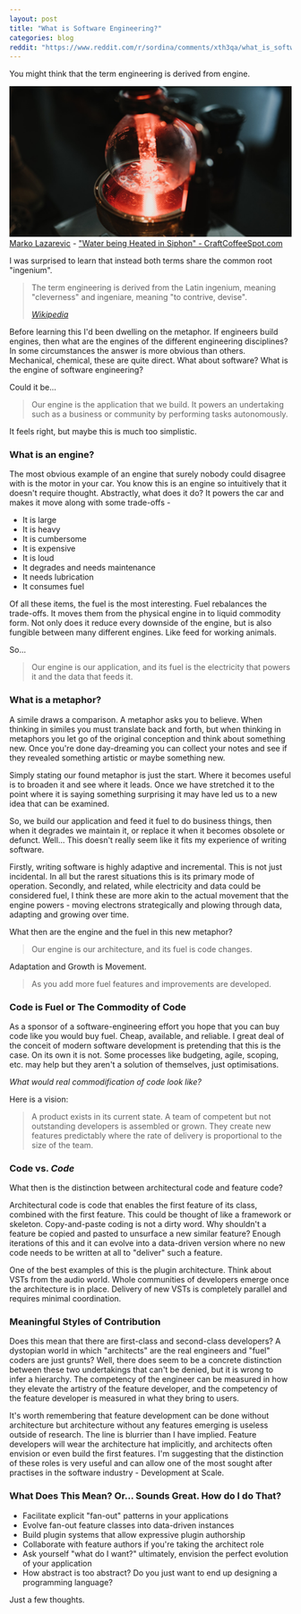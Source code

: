 ```yaml
---
layout: post
title: "What is Software Engineering?"
categories: blog
reddit: "https://www.reddit.com/r/sordina/comments/xth3qa/what_is_software_engineering_bows_and_arrows/"
---
```


You might think that the term engineering is derived from engine.

<p class="attribution">
	<img src="/images/software-engineering/siphon.jpg" class="image fit" />
	<a href="https://flic.kr/ps/3YEVGj">Marko Lazarevic</a> -
	<a href="https://craftcoffeespot.com/">"Water being Heated in Siphon" - CraftCoffeeSpot.com</a>
</p>

<!--more-->

I was surprised to learn that instead both terms share the common root "ingenium".

> The term engineering is derived from the Latin ingenium, meaning "cleverness" and ingeniare, meaning "to contrive, devise".
>
> *[Wikipedia](https://en.wikipedia.org/wiki/Engineering#cite_note-2)*

Before learning this I'd been dwelling on the metaphor. If engineers build
engines, then what are the engines of the different engineering disciplines? In
some circumstances the answer is more obvious than others. Mechanical,
chemical, these are quite direct. What about software? What is the engine of
software engineering?

Could it be...

> Our engine is the application that we build. It powers an
undertaking such as a business or community by performing tasks autonomously.

It feels right, but maybe this is much too simplistic.


### What is an engine?

The most obvious example of an engine that surely nobody could disagree with
is the motor in your car. You know this is an engine so intuitively that it
doesn't require thought. Abstractly, what does it do? It powers the car and
makes it move along with some trade-offs -

* It is large
* It is heavy
* It is cumbersome
* It is expensive
* It is loud
* It degrades and needs maintenance
* It needs lubrication
* It consumes fuel

Of all these items, the fuel is the most interesting. Fuel rebalances the
trade-offs. It moves them from the physical engine in to liquid commodity form.
Not only does it reduce every downside of the engine, but is also fungible
between many different engines. Like feed for working animals.

So...

> Our engine is our application, and its fuel is the electricity that powers
> it and the data that feeds it.


### What is a metaphor?

A simile draws a comparison. A metaphor asks you to believe. When thinking in
similes you must translate back and forth, but when thinking in metaphors you
let go of the original conception and think about something new. Once you're
done day-dreaming you can collect your notes and see if they revealed something
artistic or maybe something new.

Simply stating our found metaphor is just the start. Where it becomes useful is
to broaden it and see where it leads. Once we have stretched it to the point where
it is saying something surprising it may have led us to a new idea that can be
examined.

So, we build our application and feed it fuel to do business things, then when
it degrades we maintain it, or replace it when it becomes obsolete or defunct.
Well... This doesn't really seem like it fits my experience of writing software.

Firstly, writing software is highly adaptive and incremental. This is not just
incidental. In all but the rarest situations this is its primary mode of operation.
Secondly, and related, while electricity and data could be considered fuel, I think
these are more akin to the actual movement that the engine powers - moving
electrons strategically and plowing through data, adapting and growing over time.

What then are the engine and the fuel in this new metaphor?

> Our engine is our architecture, and its fuel is code changes.

Adaptation and Growth is Movement.

> As you add more fuel features and improvements are developed.


### Code is Fuel or The Commodity of Code

As a sponsor of a software-engineering effort you hope that you can buy code
like you would buy fuel. Cheap, available, and reliable. I great deal of the
conceit of modern software development is pretending that this is the case.
On its own it is not. Some processes like budgeting, agile, scoping, etc. may
help but they aren't a solution of themselves, just optimisations.

*What would real commodification of code look like?*

Here is a vision:

> A product exists in its current state. A team of competent but not outstanding
> developers is assembled or grown. They create new features predictably where
> the rate of delivery is proportional to the size of the team.


### Code vs. *Code*

What then is the distinction between architectural code and feature code?

Architectural code is code that enables the first feature of its class,
combined with the first feature. This could be thought of like a
framework or skeleton. Copy-and-paste coding is not a dirty word. Why
shouldn't a feature be copied and pasted to unsurface a new similar feature?
Enough iterations of this and it can evolve into a data-driven version
where no new code needs to be written at all to "deliver" such a feature.

One of the best examples of this is the plugin architecture. Think about
VSTs from the audio world. Whole communities of developers emerge once the
architecture is in place. Delivery of new VSTs is completely parallel
and requires minimal coordination.


### Meaningful Styles of Contribution

Does this mean that there are first-class and second-class developers?
A dystopian world in which "architects" are the real engineers and
"fuel" coders are just grunts? Well, there does seem to be a concrete
distinction between these two undertakings that can't be denied, but
it is wrong to infer a hierarchy. The competency of the engineer can
be measured in how they elevate the artistry of the feature developer,
and the competency of the feature developer is measured in what they
bring to users.

It's worth remembering that feature development can be done without
architecture but architecture without any features emerging is useless outside
of research. The line is blurrier than I have implied. Feature developers will
wear the architecture hat implicitly, and architects often envision or even
build the first features. I'm suggesting that the distinction of these roles is
very useful and can allow one of the most sought after practises in the
software industry - Development at Scale.


### What Does This Mean? Or... Sounds Great. How do I do That?

* Facilitate explicit "fan-out" patterns in your applications
* Evolve fan-out feature classes into data-driven instances
* Build plugin systems that allow expressive plugin authorship
* Collaborate with feature authors if you're taking the architect role
* Ask yourself "what do I want?" ultimately, envision the perfect evolution of your application
* How abstract is too abstract? Do you just want to end up designing a programming language?

Just a few thoughts.

